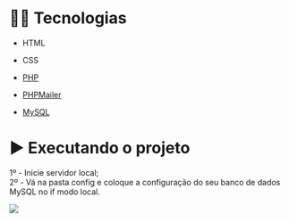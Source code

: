 
# 👨‍💻 Tecnologias

- HTML

- CSS

- [PHP](https://www.php.net/)

- [PHPMailer](https://github.com/PHPMailer/PHPMailer)
 
- [MySQL](https://www.mysql.com/)
 
# ▶️ Executando o projeto

1º - Inicie servidor local;
<br>
2º - Vá na pasta config e coloque a configuração do seu banco de dados MySQL no if modo local.

<img src="https://user-images.githubusercontent.com/29473781/164553476-db5e263e-d8eb-4ded-ad0b-d0b1dd74ec22.png" />

